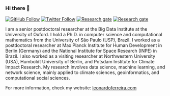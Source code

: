 ### Hi there 👋

[![GitHub Follow](https://img.shields.io/github/stars/lnferreira?style=flat&logo=github)](https://img.shields.io/github/followers/lnferreira?style=flat&logo=github)
[![Twitter Follow](https://img.shields.io/twitter/follow/lonardu?style=flat&logo=twitter)](https://twitter.com/lonardu)
[![Research gate](https://img.shields.io/badge/-Research%20Gate-green.svg?style=flat&logo=researchgate&logoColor=white&colorB=616161&labelColor=00BFA5)](https://www.researchgate.net/profile/Leonardo-Ferreira-19)
[![Research gate](https://img.shields.io/badge/-Google%20Scholar-blue.svg?style=flat&logo=googlescholar&colorB=616161)](http://scholar.google.com/citations?user=_HsEiPcAAAAJ)

I am a senior postdoctoral researcher at the Big Data Institute at the University of Oxford. I hold a Ph.D. in computer science and computational mathematics from the University of São Paulo (USP), Brazil. I worked as a postdoctoral researcher at Max Planck Institute for Human Development in Berlin (Germany) and the National Institute for Space Research (INPE) in Brazil. I also worked as a visiting researcher at Northwestern University (USA), Humboldt University of Berlin, and Potsdam Institute for Climate Impact Research. My research involves data science, machine learning, and network science, mainly applied to climate sciences, geoinformatics, and computational social sciences.

For more information, check my website:
[leonardoferreira.com](http://www.leonardoferreira.com/)
